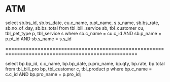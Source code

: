 # ATM

select sb.bs_id, sb.bs_date, cu.c_name, p.pt_name, s.s_name, sb.bs_rate, sb.no_of_day, sb.bs_total
from
tbl_bill_service sb,
tbl_customer cu,
tbl_pet_type p,
tbl_service s
where
sb.c_name = cu.c_id AND
sb.p_name = p.pt_id AND
sb.s_name = s.s_id

===================================================================================================

select 
bp.bp_id, 
c.c_name,
bp.bp_date, 
p.pro_name, 
bp.qty, 
bp.rate, 
bp.total 
from
tbl_bill_pro bp,
tbl_customer c,
tbl_product p
where 
bp.c_name = c.c_id AND
bp.pro_name = p.pro_id;

